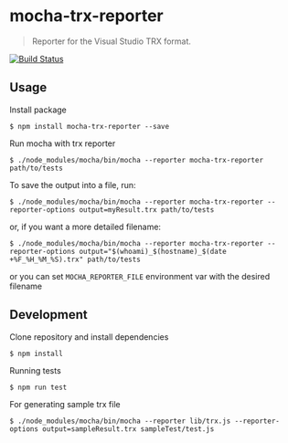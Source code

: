 # mocha-trx-reporter

> Reporter for the Visual Studio TRX format.

[![Build Status](https://travis-ci.org/Infragistics/mocha-trx-reporter.svg?branch=master)](https://travis-ci.org/Infragistics/mocha-trx-reporter)

## Usage

Install package

`$ npm install mocha-trx-reporter --save`

Run mocha with trx reporter

`$ ./node_modules/mocha/bin/mocha --reporter mocha-trx-reporter path/to/tests`

To save the output into a file, run:

`$ ./node_modules/mocha/bin/mocha --reporter mocha-trx-reporter --reporter-options output=myResult.trx path/to/tests`

or, if you want a more detailed filename:

`$ ./node_modules/mocha/bin/mocha --reporter mocha-trx-reporter --reporter-options output="$(whoami)_$(hostname)_$(date +%F_%H_%M_%S).trx" path/to/tests`

or you can set `MOCHA_REPORTER_FILE` environment var with the desired filename

## Development

Clone repository and install dependencies

`$ npm install`

Running tests

`$ npm run test`

For generating sample trx file

`$ ./node_modules/mocha/bin/mocha --reporter lib/trx.js --reporter-options output=sampleResult.trx sampleTest/test.js`
